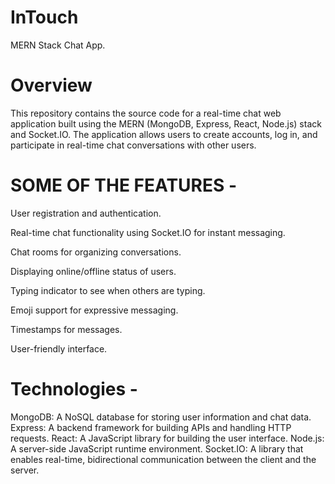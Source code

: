 # InTouch

MERN Stack Chat App.



# Overview

This repository contains the source code for a real-time chat web application built using the MERN (MongoDB, Express, React, Node.js) stack and Socket.IO. The application allows users to create accounts, log in, and participate in real-time chat conversations with other users.

# SOME OF THE FEATURES -

User registration and authentication.

Real-time chat functionality using Socket.IO for instant messaging.

Chat rooms for organizing conversations.

Displaying online/offline status of users.

Typing indicator to see when others are typing.

Emoji support for expressive messaging.

Timestamps for messages.

User-friendly interface.


# Technologies -

MongoDB: A NoSQL database for storing user information and chat data.
Express: A backend framework for building APIs and handling HTTP requests.
React: A JavaScript library for building the user interface.
Node.js: A server-side JavaScript runtime environment.
Socket.IO: A library that enables real-time, bidirectional communication between the client and the server.
